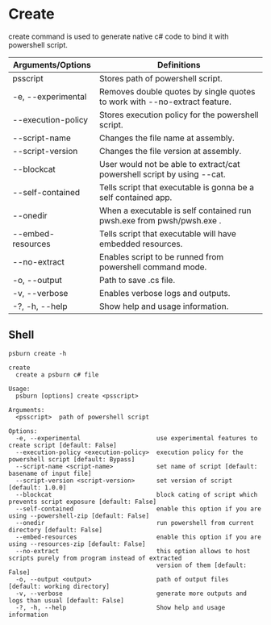 # Create

create command is used to generate native c# code to bind it with powershell script.

| Arguments/Options  | Definitions                                                               |
|--------------------|---------------------------------------------------------------------------|
| psscript           | Stores path of powershell script.                                         |
| -e, --experimental | Removes double quotes by single quotes to work with --no-extract feature. |
| --execution-policy | Stores execution policy for the powershell script.                        |
| --script-name      | Changes the file name at assembly.                                        |
| --script-version   | Changes the file version at assembly.                                     |
| --blockcat         | User would not be able to extract/cat powershell script by using --cat.   |
| --self-contained   | Tells script that executable is gonna be a self contained app.            |
| --onedir           | When a executable is self contained run pwsh.exe from pwsh/pwsh.exe .     |
| --embed-resources  | Tells script that executable will have embedded resources.                |
| --no-extract       | Enables script to be runned from powershell command mode.                 |
| -o, --output       | Path to save .cs file.                                                    |
| -v, --verbose      | Enables verbose logs and outputs.                                         |
| -?, -h, --help     | Show help and usage information.                                          |

## Shell

```shell
psburn create -h
```

```
create
  create a psburn c# file

Usage:
  psburn [options] create <psscript>

Arguments:
  <psscript>  path of powershell script

Options:
  -e, --experimental                     use experimental features to create script [default: False]
  --execution-policy <execution-policy>  execution policy for the powershell script [default: Bypass]
  --script-name <script-name>            set name of script [default: basename of input file]
  --script-version <script-version>      set version of script [default: 1.0.0]
  --blockcat                             block cating of script which prevents script exposure [default: False]
  --self-contained                       enable this option if you are using --powershell-zip [default: False]
  --onedir                               run powershell from current directory [default: False]
  --embed-resources                      enable this option if you are using --resources-zip [default: False]
  --no-extract                           this option allows to host scripts purely from program instead of extracted
                                         version of them [default: False]
  -o, --output <output>                  path of output files [default: working directory]
  -v, --verbose                          generate more outputs and logs than usual [default: False]
  -?, -h, --help                         Show help and usage information
```
